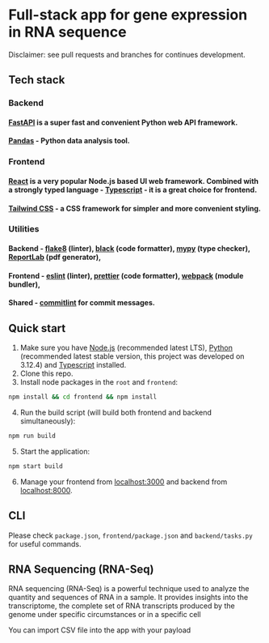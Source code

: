 # Full-stack app for gene expression in RNA sequence

Disclaimer: see pull requests and branches for continues development.

## Tech stack

### Backend

#### [FastAPI](https://fastapi.tiangolo.com/) is a super fast and convenient Python web API framework.
#### [Pandas](https://pandas.pydata.org/) - Python data analysis tool.

### Frontend

#### [React](https://react.dev/) is a very popular Node.js based UI web framework. Combined with a strongly typed language - [Typescript](https://www.typescriptlang.org/) - it is a great choice for frontend.
#### [Tailwind CSS](https://tailwindcss.com/) - a CSS framework for simpler and more convenient styling.

### Utilities
#### Backend - [flake8](https://flake8.pycqa.org/en/latest/) (linter), [black](https://black.readthedocs.io/en/stable/) (code formatter), [mypy](https://mypy-lang.org/) (type checker), [ReportLab](https://docs.reportlab.com/) (pdf generator),
#### Frontend - [eslint](https://eslint.org/) (linter), [prettier](https://prettier.io/) (code formatter), [webpack](https://webpack.js.org/) (module bundler),
#### Shared - [commitlint](https://commitlint.js.org/) for commit messages.

## Quick start
1. Make sure you have [Node.js](https://nodejs.org/en) (recommended latest LTS), [Python](https://www.python.org/) (recommended latest stable version, this project was developed on 3.12.4) and [Typescript](https://www.typescriptlang.org/) installed.
2. Clone this repo.
3. Install node packages in the `root` and `frontend`:
```bash
npm install && cd frontend && npm install
```
4. Run the build script (will build both frontend and backend simultaneously):
```bash
npm run build
```
5. Start the application:
```bash
npm start build
```
6. Manage your frontend from [localhost:3000](http://localhost:3000) and backend from [localhost:8000](http://localhost:8000).

## CLI 
Please check `package.json`, `frontend/package.json` and `backend/tasks.py` for useful commands.

## RNA Sequencing (RNA-Seq)

RNA sequencing (RNA-Seq) is a powerful technique used to analyze the quantity and sequences of RNA in a sample. It provides insights into the transcriptome, the complete set of RNA transcripts produced by the genome under specific circumstances or in a specific cell

You can import CSV file into the app with your payload
